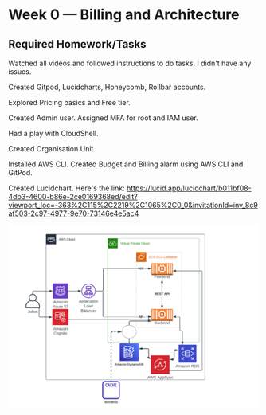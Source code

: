 # Week 0 — Billing and Architecture

## Required Homework/Tasks

Watched all videos and followed instructions to do tasks. I didn't have any issues.

Created Gitpod, Lucidcharts, Honeycomb, Rollbar accounts.

Explored Pricing basics and Free tier.

Created Admin user. Assigned MFA for root and IAM user. 

Had a play with CloudShell.

Created Organisation Unit.

Installed AWS CLI. Created Budget and Billing alarm using AWS CLI and GitPod.

Created Lucidchart. Here's the link:
https://lucid.app/lucidchart/b011bf08-4db3-4600-b86e-2ce0169368ed/edit?viewport_loc=-363%2C115%2C2219%2C1065%2C0_0&invitationId=inv_8c9af503-2c97-4977-9e70-73146e4e5ac4

![Lucidchart](assets/Screenshot%202023-02-17%20191740.png)

